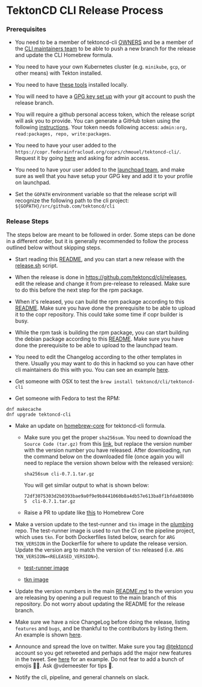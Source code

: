 # TektonCD CLI Release Process

### Prerequisites

- You need to be a member of tektoncd-cli [OWNERS](OWNERS) and be a member of the [CLI maintainers team](https://github.com/orgs/tektoncd/teams/cli-maintainers) to be able to push a new branch for the release and update the CLI Homebrew formula.

- You need to have your own Kubernetes cluster (e.g. `minikube`, `gcp`, or other means) with Tekton installed.

- You need to have [these tools](https://github.com/tektoncd/cli/blob/main/tekton/release.sh#L13y) installed locally.

- You will need to have a [GPG key set up](https://help.github.com/en/github/authenticating-to-github/managing-commit-signature-verification) with your git account to push the release branch.

- You will require a github personal access token, which the release script will ask you to provide. You can generate a GitHub token using the following
[instructions](https://help.github.com/en/github/authenticating-to-github/creating-a-personal-access-token-for-the-command-line). Your token needs following access: `admin:org, read:packages, repo, write:packages`.

- You need to have your user added to the `https://copr.fedorainfracloud.org/coprs/chmouel/tektoncd-cli/`. Request it by going [here](https://copr.fedorainfracloud.org/coprs/chmouel/tektoncd-cli/permissions/) and asking for admin access.

- You need to have your user added to the [launchpad team](https://launchpad.net/~tektoncd), and make sure as well that you have setup your GPG key and add it to your profile on launchpad.

- Set the `GOPATH` environment variable so that the release script will recognize the following path to the cli project: `${GOPATH}/src/github.com/tektoncd/cli`

### Release Steps

The steps below are meant to be followed in order. Some steps can be done in a different order, but it is generally recommended to follow the process outlined below without skipping steps.

- Start reading this [README](tekton/README.md), and you can start a new release
  with the [release.sh](tekton/release.sh) script.

- When the release is done in https://github.com/tektoncd/cli/releases, edit the
  release and change it from pre-release to released. Make sure to do this before
  the next step for the rpm package.

- When it's released, you can build the rpm package according to this
  [README](tekton/rpmbuild/README.md). Make sure you have done the prerequisite to be
  able to upload it to the copr repository. This could take some time if copr
  builder is busy.

- While the rpm task is building the rpm package, you can start building the
  debian package according to this [README](tekton/debbuild/README.md). Make sure
  you have done the prerequisite to be able to upload to the launchpad team.

- You need to edit the Changelog according to the other templates in there.
  Usually you may want to do this in hackmd so you can have other cli
  maintainers do this with you. You can see an example
  [here](https://gist.github.com/chmouel/8a837af3a592df47db9e81da8846c673).

- Get someone with OSX to test the `brew install tektoncd/cli/tektoncd-cli`

- Get someone with Fedora to test the RPM:

```shell
dnf makecache
dnf upgrade tektoncd-cli
```

- Make an update on [homebrew-core](https://github.com/Homebrew/homebrew-core/blob/master/Formula/tektoncd-cli.rb) for tektoncd-cli formula.

  * Make sure you get the proper `sha256sum`. You need to download the `Source Code (tar.gz)` from this [link](https://github.com/Homebrew/homebrew-core/blob/master/Formula/tektoncd-cli.rb#L4), but replace the version number with the version number you have released. After downloading, run the command below on the downloaded file (once again you will need to replace the version shown below with the released version):

    ```shell script
    sha256sum cli-0.7.1.tar.gz
    ```

    You will get similar output to what is shown below:

    `72df3075303d2b0393bae9a0f9e9b8441060b8a4db57e613ba8f1bfda03809b5  cli-0.7.1.tar.gz`

  * Raise a PR to update like [this](https://github.com/Homebrew/homebrew-core/pull/46492) to Homebrew Core

- Make a version update to the test-runner and `tkn` image in the [plumbing](https://github.com/tektoncd/plumbing/) repo. The test-runner image is used to run the CI on the pipeline project, which uses `tkn`. For both Dockerfiles listed below, search for `ARG TKN_VERSION` in the Dockerfile for where to update the release version. Update the version arg to match the version of `tkn` released (i.e. `ARG TKN_VERSION=<RELEASED_VERSION>`).

  * [test-runner image](https://github.com/tektoncd/plumbing/blob/cli/tekton/images/test-runner/Dockerfile)

  * [tkn image](https://github.com/tektoncd/plumbing/blob/cli/tekton/images/tkn/Dockerfile)

- Update the version numbers in the main [README.md](README.md) to the version you are releasing by opening a pull request to the main branch of this repository. Do not worry about updating the README for the release branch.

- Make sure we have a nice ChangeLog before doing the release, listing `features`
and `bugs`, and be thankful to the contributors by listing them. An example is shown [here](https://github.com/tektoncd/cli/releases/tag/v0.13.0).

- Announce and spread the love on twitter. Make sure you tag
  [@tektoncd](https://twitter.com/tektoncd) account so you get retweeted and
  perhaps add the major new features in the tweet. See [here](https://twitter.com/chmouel/status/1177172542144036869) for an example.
  Do not fear to add a bunch of  emojis 🎉🥳. Ask @vdemeester for tips 🤣.

- Notify the cli, pipeline, and general channels on slack.
